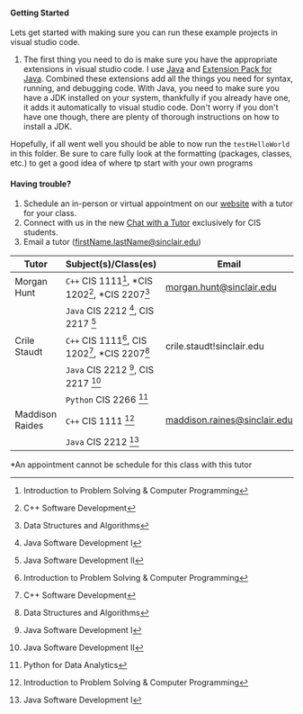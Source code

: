 #### Getting Started
 Lets get started with making sure you can run these example projects in visual studio code.

 1. The first thing you need to do is make sure you have the appropriate extensions in visual studio
 code. I use [Java](https://marketplace.visualstudio.com/items?itemName=Oracle.oracle-java) and [Extension Pack for Java](https://marketplace.visualstudio.com/items?itemName=vscjava.vscode-java-pack).
 Combined these extensions add all the things you need for syntax, running, and debugging code. With Java, you need to make sure you have a JDK installed on your system, thankfully if you already have one, it adds it automatically to visual studio code. Don't worry if you don't have one though, there are plenty of thorough instructions on how to install a JDK.

 Hopefully, if all went well you should be able to now run the `testHelloWorld` in this folder. Be sure to care fully look at the formatting (packages, classes, etc.) to get a good idea of where tp start with your own programs

 #### Having trouble?
 1. Schedule an in-person or virtual appointment on our [website](https://sinclair.edu/services/academic/tlc/) with a tutor for your class.
 2. Connect with us in the new [Chat with a Tutor](https://libanswers.sinclair.edu/chat/widget/0761f2eab578aad4d5b6378831a83d0c63fa133b8149726d7c7d5d1521769a41) exclusively for CIS students.
 3. Email a tutor (firstName.lastName@sinclair.edu)


 | Tutor | Subject(s)/Class(es) | Email |
 | --- | --- | ---|
 | Morgan Hunt | `C++` CIS 1111[^1], *CIS 1202[^2], *CIS 2207[^3] | morgan.hunt@sinclair.edu |
 |  | `Java` CIS 2212 [^4], CIS 2217 [^5]              |                          |
 | Crile Staudt | `C++` CIS 1111[^1], CIS 1202[^2], *CIS 2207[^3] | crile.staudt!sinclair.edu |
 |  | `Java` CIS 2212 [^4], CIS 2217 [^5] |    |
 |  | `Python` CIS 2266 [^6] |  |
 | Maddison Raides | `C++` CIS 1111 [^1] | maddison.raines@sinclair.edu |
 |  | `Java` CIS 2212 [^4] |  |
 *An appointment cannot be schedule for this class with this tutor

[^1]: Introduction to Problem Solving & Computer Programming
[^2]: C++ Software Development
[^3]: Data Structures and Algorithms
[^4]: Java Software Development I
[^5]: Java Software Development II
[^6]: Python for Data Analytics 
